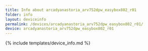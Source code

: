 ```yaml
---
title: Info about arcadyanastoria_arv752dpw_easybox802_r01
folder: info
layout: deviceinfo
permalink: /devices/arcadyanastoria_arv752dpw_easybox802_r01/
device: arcadyanastoria_arv752dpw_easybox802_r01
---
```

{% include templates/device_info.md %}

